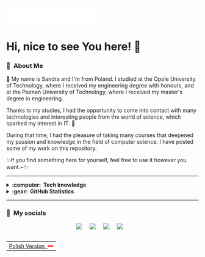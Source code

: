 <img src="images/honey_header.svg"></img>

# Hi, nice to see You here! 💖

### 🐝 &nbsp;About Me

🌸 My name is Sandra and I'm from Poland. I studied at the Opole University of Technology, where I received my engineering degree with honours, and at the Poznań University of Technology, where I received my master's degree in engineering.

Thanks to my studies, I had the opportunity to come into contact with many technologies and interesting people from the world of science, which sparked my interest in IT. 🌟

During that time, I had the pleasure of taking many courses that deepened my passion and knowledge in the field of computer science. I have posted some of my work on this repository. 

✨If you find something here for yourself, feel free to use it however you want.~✨

<hr/>

<details>
  <summary><b>:computer: &nbsp;Tech knowledge</b></summary>
  <br/>

<!-- 
Programming Languages:
C++, C#, Java, Python;\
Version Control & DevOps Tools:
GitHub, GitLab, Docker;\
IDEs:
VSCode, Eclipse, IntelliJ IDEA;\
Database Management Systems:
postgresql, mysql, sqlite, oracle;\
Architectural Patterns:
clean architecture, mvc, mvvm;\
Web Development Languages:
HTML5, CSS, JavaScript, TypeScript;\
basic linux;\
-->
  
  Programming Languages:\
  ![Cpp](https://img.shields.io/badge/C++-00599C.svg?&style=flat&logo=c%2B%2B&logoColor=white)&nbsp;
  ![C#](https://img.shields.io/badge/C%23-%23239120.svg?style=flat&logo=csharp&logoColor=white)&nbsp;
  ![R](https://img.shields.io/badge/R-%23276DC3.svg?style=flat&logo=r&logoColor=white)
  ![Python](https://img.shields.io/badge/PYTHON-3776AB.svg?&style=flat&logo=python&logoColor=white)&nbsp;
  
  Frameworks:\
  ![.Net](https://img.shields.io/badge/.NET-5C2D91?style=flat&logo=.net&logoColor=white)&nbsp;
  ![Bootstrap](https://img.shields.io/badge/bootstrap-%238511FA.svg?style=flat&logo=bootstrap&logoColor=white)&nbsp;
  ![Drupal](https://img.shields.io/badge/drupal-%230678BE.svg?style=flat&logo=drupal&logoColor=white)&nbsp;
  
  ML/DL:\
  ![NumPy](https://img.shields.io/badge/numpy-%23013243.svg?style=flat&logo=numpy&logoColor=white)
  ![Pandas](https://img.shields.io/badge/pandas-%23150458.svg?style=flat&logo=pandas&logoColor=white)
  ![Plotly](https://img.shields.io/badge/Plotly-%233F4F75.svg?style=flat&logo=plotly&logoColor=white)
  ![scikit-learn](https://img.shields.io/badge/scikit--learn-%23F7931E.svg?style=flat&logo=scikit-learn&logoColor=white)
  
  Version Control & DevOps Tools:\
  ![Git](https://img.shields.io/badge/GIT-%23F05033.svg?&style=flat&logo=git&logoColor=white)&nbsp;
  ![GitHub](https://img.shields.io/badge/GITHUB-%23121011.svg?&style=flat&logo=github&logoColor=white)&nbsp;
  ![Docker](https://img.shields.io/badge/DOCKER-2496ED.svg?&style=flat&logo=docker&logoColor=white)&nbsp;

  IDEs:\
  ![VSCode](https://img.shields.io/badge/VSCODE-007ACC.svg?&style=flat&logo=visual-studio-code)&nbsp;
  ![PyCharm](https://img.shields.io/badge/pycharm-143?style=flat&logo=pycharm&logoColor=black&color=black&labelColor=green)&nbsp;
  ![Eclipse](https://img.shields.io/badge/ECLIPSE-2C2255.svg?&style=flat&logo=eclipse)&nbsp;
  ![IntelliJ](https://img.shields.io/badge/INTELLIJ-000000.svg?&style=flat&logo=intellij-idea)&nbsp;
  ![Jupyter Notebook](https://img.shields.io/badge/jupyter-%23FA0F00.svg?style=flat&logo=jupyter&logoColor=white)&nbsp;
  ![RStudio](https://img.shields.io/badge/RStudio-4285F4?style=flat&logo=rstudio&logoColor=white)&nbsp;
  
  Database Management Systems:\
  ![SQLite](https://img.shields.io/badge/SQLITE-003B57.svg?&style=flat&logo=sqlite&logoColor=white)&nbsp;
  ![Oracle](https://img.shields.io/badge/ORACLE-F80000.svg?&style=flat&logo=oracle&logoColor=white)&nbsp;
  ![MySQL](https://img.shields.io/badge/MySQL-4479A1.svg?&style=flat&logo=mariadb&logoColor=white)&nbsp;
  
  Graphics:\
  ![Blender](https://img.shields.io/badge/blender-%23F5792A.svg?style=flat&logo=blender&logoColor=white)&nbsp;
  ![PHOTOSHOP](https://img.shields.io/badge/PHOTOSHOP-31A8FF.svg?&style=flat&logo=adobe-photoshop&logoColor=white)&nbsp;
  ![Canva](https://img.shields.io/badge/Canva-%2300C4CC.svg?style=flat&logo=Canva&logoColor=white)&nbsp;
  ![Figma](https://img.shields.io/badge/figma-%23F24E1E.svg?style=flat&logo=figma&logoColor=white)&nbsp;
  ![ILLUSTRATOR](https://img.shields.io/badge/ILLUSTRATOR-FFAE1A.svg?&style=flat&logo=adobe-illustrator&logoColor=black)&nbsp;

<!-- 
PS, XD, ILLUSTRATOR, PROCREATE,
MVC, MVVM, SCRUM, 
LINUX
-->

  <summary><b>🐝: &nbsp;Currently learning</b></summary>
  <br/>
  
![OpenGL](https://img.shields.io/badge/OpenGL-%23FFFFFF.svg?style=flat&logo=opengl)&nbsp;
![HTML5](https://img.shields.io/badge/HTML5-E34F26.svg?&style=flat&logo=html5&logoColor=white)&nbsp;
![CSS3](https://img.shields.io/badge/CSS3-%231572B6.svg?&style=flat&logo=css3&logoColor=white)&nbsp;
![JavaScript](https://img.shields.io/badge/JAVASCRIPT-323330.svg?&style=flat&logo=javascript&logoColor=%23F7DF1E)&nbsp;
![TypeScript](https://img.shields.io/badge/TYPESCRIPT-%23007ACC.svg?&style=flat&logo=typescript&logoColor=white)&nbsp;


  <summary><b>🧠: &nbsp;Other knowledge</b></summary>
  <br/>
  
![Cisco](https://img.shields.io/badge/cisco-%23049fd9.svg?&style=flat&logo=cisco&logoColor=black)&nbsp;
![ChatGPT](https://img.shields.io/badge/chatGPT-74aa9c?&style=flat&logo=openai&logoColor=white)&nbsp;
![LaTeX](https://img.shields.io/badge/latex-%23008080.svg?style=flat&logo=latex&logoColor=white)
![MVC Architecture](https://img.shields.io/badge/MVC-888888.svg?&style=flat&logoColor=white)&nbsp;
![MVVM Architecture](https://img.shields.io/badge/MVVM-888888.svg?&style=flat&logoColor=white)&nbsp;
![SCRUM](https://img.shields.io/badge/SCRUM-6DB33F.svg?&style=flat&logo=ddd&logoColor=white)&nbsp;
![LINUX](https://img.shields.io/badge/LINUX-FCC624?style=flat-square&logo=linux&logoColor=black)&nbsp;

</details>

<details>
  <summary><b>:gear: &nbsp;GitHub Statistics</b></summary>
  <br/>
    <p align="center">
        <img height="137px" src="https://github-readme-streak-stats.herokuapp.com/?user=Sandra-Borowik&hide_border=true&theme=nightowl" />
    </p>
    <p align="center">
        <img height="137px" src="https://github-readme-stats.vercel.app/api?username=Sandra-Borowik&hide_title=true&hide_border=true&show_icons=true&include_all_commits=true&count_private=true&line_height=21&theme=nightowl" /> <img height="137px" src="https://github-readme-stats.vercel.app/api/top-langs/?username=Sandra-Borowik&hide=html&hide_title=true&hide_border=true&layout=compact&langs_count=8&theme=nightowl" />
    </p>
</details>

<hr/>

### 🐝 &nbsp;My socials
<p align="center">
  <a href="https://www.linkedin.com/in/sandra-borowik/"><img src="https://img.shields.io/badge/linkedin-ffca16.svg?&style=for-the-badge&logo=linkedin&logoColor=black" /></a>&nbsp;&nbsp;&nbsp;&nbsp;
  <a href="https://mail.google.com/mail/u/0/?fs=1&to=sandra.borowik26@gmail.com&tf=cm"><img src="https://img.shields.io/badge/gmail-ffca16.svg?&style=for-the-badge&logo=gmail&logoColor=black" /></a>&nbsp;&nbsp;&nbsp;&nbsp;
  <a href="https://www.facebook.com/sandra.borowik3"><img src="https://img.shields.io/badge/facebook-ffca16.svg?&style=for-the-badge&logo=facebook&logoColor=black" /></a>&nbsp;&nbsp;&nbsp;&nbsp;
  <a href="https://www.instagram.com/swigittys/"><img src="https://img.shields.io/badge/instagram-ffca16.svg?&style=for-the-badge&logo=instagram&logoColor=black" /></a>&nbsp;&nbsp;&nbsp;&nbsp;

</p>

<table align="right",>
 <td> <a href="README_pl.md">Polish Version &nbsp;<img src="images/pl-flag.png" height="15"></a></td>
</table>
